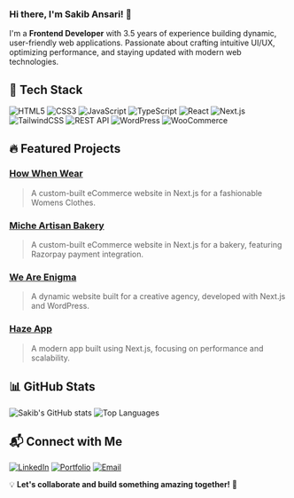### Hi there, I'm Sakib Ansari! 👋

I'm a **Frontend Developer** with 3.5 years of experience building dynamic, user-friendly web applications. Passionate about crafting intuitive UI/UX, optimizing performance, and staying updated with modern web technologies.

## 🚀 Tech Stack

![HTML5](https://img.shields.io/badge/HTML5-E34F26?style=flat&logo=html5&logoColor=white)
![CSS3](https://img.shields.io/badge/CSS3-1572B6?style=flat&logo=css3&logoColor=white)
![JavaScript](https://img.shields.io/badge/JavaScript-F7DF1E?style=flat&logo=javascript&logoColor=black)
![TypeScript](https://img.shields.io/badge/TypeScript-3178C6?style=flat&logo=typescript&logoColor=white)
![React](https://img.shields.io/badge/React-61DAFB?style=flat&logo=react&logoColor=black)
![Next.js](https://img.shields.io/badge/Next.js-000000?style=flat&logo=nextdotjs&logoColor=white)
![TailwindCSS](https://img.shields.io/badge/Tailwind_CSS-38B2AC?style=flat&logo=tailwind-css&logoColor=white)
![REST API](https://img.shields.io/badge/REST_APIs-02569B?style=flat&logo=api&logoColor=white)
![WordPress](https://img.shields.io/badge/WordPress-21759B?style=flat&logo=wordpress&logoColor=white)
![WooCommerce](https://img.shields.io/badge/WooCommerce-96588A?style=flat&logo=woocommerce&logoColor=white)

## 🔥 Featured Projects

### [How When Wear](https://howwhenwear.com/)
> A custom-built eCommerce website in Next.js for a fashionable Womens Clothes.

### [Miche Artisan Bakery](https://micheartisanbakery.com/)
> A custom-built eCommerce website in Next.js for a bakery, featuring Razorpay payment integration.

### [We Are Enigma](https://weareenigma.com/)
> A dynamic website built for a creative agency, developed with Next.js and WordPress.

### [Haze App](https://haze-app.vercel.app/)
> A modern app built using Next.js, focusing on performance and scalability.

## 📊 GitHub Stats

![Sakib's GitHub stats](https://github-readme-stats.vercel.app/api?username=sakibansari1999&show_icons=true&theme=radical&count_private=true&include_all_commits=true)
![Top Languages](https://github-readme-stats.vercel.app/api/top-langs/?username=sakibansari1999&layout=compact&theme=radical&count_private=true&token=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)

## 📬 Connect with Me

[![LinkedIn](https://img.shields.io/badge/LinkedIn-0A66C2?style=flat&logo=linkedin&logoColor=white)](https://www.linkedin.com/in/sakibansari/)
[![Portfolio](https://img.shields.io/badge/Portfolio-000000?style=flat&logo=vercel&logoColor=white)](https://sakib-ansari.vercel.app/)
[![Email](https://img.shields.io/badge/Email-D14836?style=flat&logo=gmail&logoColor=white)](mailto:saquibansari556@gmail.com)

💡 **Let's collaborate and build something amazing together!** 🚀
